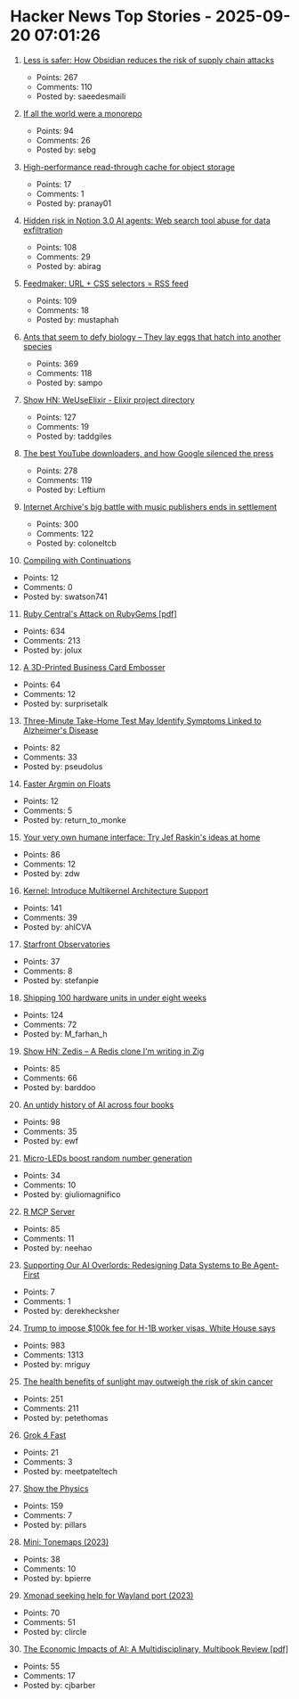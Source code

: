# Hacker News Top Stories - 2025-09-20 07:01:26

1. [Less is safer: How Obsidian reduces the risk of supply chain attacks](https://obsidian.md/blog/less-is-safer/)
   - Points: 267
   - Comments: 110
   - Posted by: saeedesmaili

2. [If all the world were a monorepo](https://jtibs.substack.com/p/if-all-the-world-were-a-monorepo)
   - Points: 94
   - Comments: 26
   - Posted by: sebg

3. [High-performance read-through cache for object storage](https://github.com/s2-streamstore/cachey)
   - Points: 17
   - Comments: 1
   - Posted by: pranay01

4. [Hidden risk in Notion 3.0 AI agents: Web search tool abuse for data exfiltration](https://www.codeintegrity.ai/blog/notion)
   - Points: 108
   - Comments: 29
   - Posted by: abirag

5. [Feedmaker: URL + CSS selectors = RSS feed](https://feedmaker.fly.dev)
   - Points: 109
   - Comments: 18
   - Posted by: mustaphah

6. [Ants that seem to defy biology – They lay eggs that hatch into another species](https://www.smithsonianmag.com/smart-news/these-ant-queens-seem-to-defy-biology-they-lay-eggs-that-hatch-into-another-species-180987292/)
   - Points: 369
   - Comments: 118
   - Posted by: sampo

7. [Show HN: WeUseElixir - Elixir project directory](https://weuseelixir.com/)
   - Points: 127
   - Comments: 19
   - Posted by: taddgiles

8. [The best YouTube downloaders, and how Google silenced the press](https://windowsread.me/p/best-youtube-downloaders)
   - Points: 278
   - Comments: 119
   - Posted by: Leftium

9. [Internet Archive's big battle with music publishers ends in settlement](https://arstechnica.com/tech-policy/2025/09/internet-archives-big-battle-with-music-publishers-ends-in-settlement/)
   - Points: 300
   - Comments: 122
   - Posted by: coloneltcb

10. [Compiling with Continuations](https://swatson555.github.io/posts/2025-09-16-compiling-with-continuations.html)
   - Points: 12
   - Comments: 0
   - Posted by: swatson741

11. [Ruby Central's Attack on RubyGems [pdf]](https://pup-e.com/goodbye-rubygems.pdf)
   - Points: 634
   - Comments: 213
   - Posted by: jolux

12. [A 3D-Printed Business Card Embosser](https://www.core77.com/posts/138492/A-3D-Printed-Business-Card-Embosser)
   - Points: 64
   - Comments: 12
   - Posted by: surprisetalk

13. [Three-Minute Take-Home Test May Identify Symptoms Linked to Alzheimer's Disease](https://www.smithsonianmag.com/smart-news/three-minute-take-home-test-may-identify-symptoms-linked-to-alzheimers-disease-years-before-a-traditional-diagnosis-180987281/)
   - Points: 82
   - Comments: 33
   - Posted by: pseudolus

14. [Faster Argmin on Floats](https://algorithmiker.github.io/faster-float-argmin/)
   - Points: 12
   - Comments: 5
   - Posted by: return_to_monke

15. [Your very own humane interface: Try Jef Raskin's ideas at home](https://arstechnica.com/gadgets/2025/09/your-very-own-humane-interface-try-jef-raskins-ideas-at-home/)
   - Points: 86
   - Comments: 12
   - Posted by: zdw

16. [Kernel: Introduce Multikernel Architecture Support](https://lwn.net/ml/all/20250918222607.186488-1-xiyou.wangcong@gmail.com/)
   - Points: 141
   - Comments: 39
   - Posted by: ahlCVA

17. [Starfront Observatories](https://starfront.space/)
   - Points: 37
   - Comments: 8
   - Posted by: stefanpie

18. [Shipping 100 hardware units in under eight weeks](https://farhanhossain.substack.com/p/how-we-shipped-100-hardware-units)
   - Points: 124
   - Comments: 72
   - Posted by: M_farhan_h

19. [Show HN: Zedis – A Redis clone I'm writing in Zig](https://github.com/barddoo/zedis)
   - Points: 85
   - Comments: 66
   - Posted by: barddoo

20. [An untidy history of AI across four books](https://hedgehogreview.com/issues/lessons-of-babel/articles/perplexity)
   - Points: 98
   - Comments: 35
   - Posted by: ewf

21. [Micro-LEDs boost random number generation](https://discovery.kaust.edu.sa/en/article/25936/micro-leds-boost-random-number-generation/)
   - Points: 34
   - Comments: 10
   - Posted by: giuliomagnifico

22. [R MCP Server](https://github.com/finite-sample/rmcp)
   - Points: 85
   - Comments: 11
   - Posted by: neehao

23. [Supporting Our AI Overlords: Redesigning Data Systems to Be Agent-First](https://arxiv.org/abs/2509.00997)
   - Points: 7
   - Comments: 1
   - Posted by: derekhecksher

24. [Trump to impose $100k fee for H-1B worker visas, White House says](https://www.reuters.com/business/media-telecom/trump-mulls-adding-new-100000-fee-h-1b-visas-bloomberg-news-reports-2025-09-19/)
   - Points: 983
   - Comments: 1313
   - Posted by: mriguy

25. [The health benefits of sunlight may outweigh the risk of skin cancer](https://www.economist.com/science-and-technology/2025/09/17/the-health-benefits-of-sunlight-may-outweigh-the-risk-of-skin-cancer)
   - Points: 251
   - Comments: 211
   - Posted by: petethomas

26. [Grok 4 Fast](https://x.ai/news/grok-4-fast)
   - Points: 21
   - Comments: 3
   - Posted by: meetpateltech

27. [Show the Physics](https://interactivetextbooks.tudelft.nl/showthephysics/Introduction/About.html)
   - Points: 159
   - Comments: 7
   - Posted by: pillars

28. [Mini: Tonemaps (2023)](https://mini.gmshaders.com/p/tonemaps)
   - Points: 38
   - Comments: 10
   - Posted by: bpierre

29. [Xmonad seeking help for Wayland port (2023)](https://xmonad.org/news/2023/10/06/wayland.html)
   - Points: 70
   - Comments: 51
   - Posted by: clircle

30. [The Economic Impacts of AI: A Multidisciplinary, Multibook Review [pdf]](https://kevinbryanecon.com/BryanAIBookReview.pdf)
   - Points: 55
   - Comments: 17
   - Posted by: cjbarber

